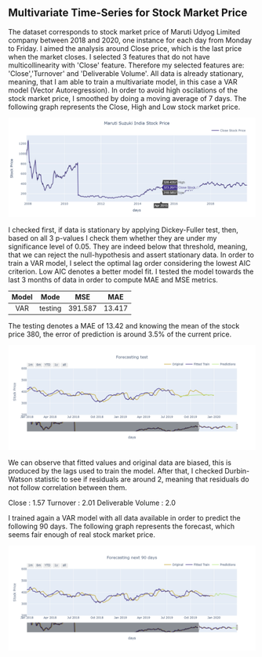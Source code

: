 ## Multivariate Time-Series for Stock Market Price

The dataset corresponds to stock market price of Maruti Udyog Limited company between 2018 and 2020, one instance for each day from Monday to Friday. I aimed the analysis around Close price, which is the last price when the market closes. I selected 3 features that do not have multicollinearity with 'Close' feature. Therefore my selected features are: 'Close','Turnover' and 'Deliverable Volume'. All data is already stationary, meaning, that I am able to train a multivariate model, in this case a VAR model (Vector Autoregression). In order to avoid high oscilations of the stock market price, I smoothed by doing a moving average of 7 days. The following graph represents the Close, High and Low stock market price.

<p align="center">
    <img src="analysis/images/stock_market_price.png" width="900" />
</p> 

I checked first, if data is stationary by applying Dickey-Fuller test, then, based on all 3 p-values I check them whether they are under my significance level of 0.05. They are indeed below that threshold, meaning, that we can reject the null-hypothesis and assert stationary data. In order to train a VAR model, I select the optimal lag order considering the lowest AIC criterion. Low AIC denotes a better model fit. I tested the model towards the last 3 months of data in order to compute MAE and MSE metrics.

| Model | Mode | MSE | MAE |
| :---:         |     :---:      |          :---: |:---: |
| VAR   | testing   | 391.587    | 13.417  |

The testing denotes a MAE of 13.42 and knowing the mean of the stock price 380, the error of prediction is around 3.5% of the current price.

<p align="center">
    <img src="analysis/images/testing.png" width="900" />
</p> 

We can observe that fitted values and original data are biased, this is produced by the lags used to train the model. After that, I checked Durbin-Watson statistic to see if residuals  are around 2, meaning that residuals do not follow correlation between them.

Close  : 1.57
Turnover : 2.01
Deliverable Volume : 2.0

I trained again a VAR model with all data available in order to predict the following 90 days. The following graph represents the forecast, which seems fair enough of real stock market price.
<p align="center">
    <img src="analysis/images/forecasting_90_days.png" width="900" />
</p> 
